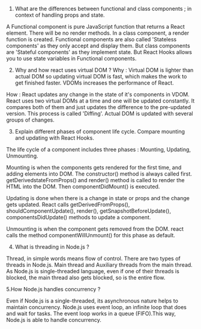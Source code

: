 1. What are the differences between functional and class components ; in context of handling props and state.

A Functional component is pure JavaScript function that returns a React element. There will be no render methods. In a class component, a render function is created. Functional components are also called 'Stateless components' as they only accept and display them. But class components are 'Stateful components' as they implement state. But React Hooks allows you to use state variables  in Functional components.


2. Why and how react uses virtual DOM ?
Why : Virtual DOM is lighter than actual DOM so updating virtual DOM is fast, which makes the work to get finished faster. VDOMs increases the performance of React.

How : React updates any change in the state of it's components in VDOM. React uses two virtual DOMs at a time and one will be updated constantly. It compares both of them and just updates the difference to the pre-updated version. This process is called 'Diffing'. Actual DOM is updated with several groups of changes.


3. Explain different phases of component life cycle. Compare mounting and updating with React Hooks.

The life cycle of a component includes three phases : Mounting, Updating, Unmounting.

Mounting is when the components gets rendered for the first time, and adding elements into DOM. The constructor() method is always called first. getDerivedstateFromProps() and render() method is called to render the HTML into the DOM. Then componentDidMount() is executed.

Updating is done when there is a change in state or props and the change gets updated. React calls getDerivedFromProps(), shouldComponentUpdate(), render(), getSnapshotBeforeUpdate(), componentsDidUpdate() methods to update a component.

Unmounting is when the component gets removed from the DOM. react calls the method componentWillUnmount() for this phase as default.


4. What is threading in Node.js ?

Thread, in simple words means flow of control. There are two types of threads in Node.js. Main thread and Auxiliary threads from the main thread. As Node.js is single-threaded language, even if one of their threads is blocked, the main thread also gets blocked, so is the entire flow.


5.How Node.js handles concurrency ?

Even if Node.js is a single-threaded, its asynchronous nature helps to maintain concurrency. Node.js uses event loop, an infinite loop that does and wait for tasks. The event loop works in  a queue (FIFO).This way, Node.js is able to handle concurrency.
